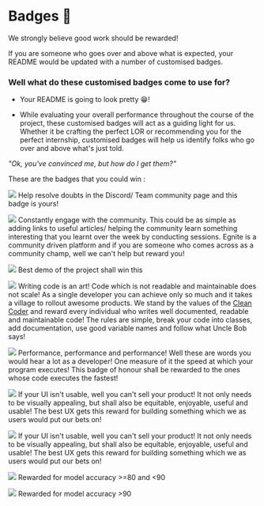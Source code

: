 # Badges :partying_face:

We strongly believe good work should be rewarded! 

If you are someone who goes over and above what is expected, your README would be updated with a number of customised badges. 

### Well what do these customised badges come to use for? 

-  Your README is going to look pretty :grin:!

-  While evaluating your overall performance throughout the course of the project, these customised badges will act as a guiding light for us. Whether it be crafting the perfect LOR or recommending you for the perfect internship, customised badges will help us identify folks who go over and above what's just told.


*"Ok, you've convinced me, but how do I get them?"*

These are the badges that you could win : 

<img src="https://badgen.net/badge/AskMe/Anything/green?icon=awesome" > Help resolve doubts in the Discord/ Team community page and this badge is yours! </img>

<img src="https://badgen.net/badge/community/guru/red?icon=discord" > Constantly engage with the community. This could be as simple as adding links to useful articles/ helping the community learn something interesting that you learnt over the week by conducting sessions. Egnite is a community driven platform and if you are someone who comes across as a community champ, well we can't help but reward you! </img>

<img src="https://badgen.net/badge/demo/master/pink?icon=wiki" > Best demo of the project shall win this </img>

<img src="https://badgen.net/badge/clean/coder/blue?icon=visualstudio" > Writing code is an art! Code which is not readable and maintainable does not scale! As a single developer you can achieve only so much and it takes a village to rollout awesome products. We stand by the values of the [Clean Coder](https://blog.cleancoder.com/) and reward every individual who writes well documented, readable and maintainable code! The rules are simple, break your code into classes, add documentation, use good variable names and follow what Uncle Bob says! </img>


<img src="https://badgen.net/badge/lightning/speed/yellow?icon=bitcoin-lightning" > Performance, performance and performance! Well these are words you would hear a lot as a developer! One measure of it the speed at which your program executes! This badge of honour shall be rewarded to the ones whose code executes the fastest! </img>

<img src="https://badgen.net/badge/best/ux/orange?icon=sourcegraph" > If your UI isn't usable, well you can't sell your product! It not only needs to be visually appealing, but shall also be equitable, enjoyable, useful and usable! The best UX gets this reward for building something which we as users would put our bets on! </img>

<img src="https://badgen.net/badge/best/ux/orange?icon=sourcegraph" > If your UI isn't usable, well you can't sell your product! It not only needs to be visually appealing, but shall also be equitable, enjoyable, useful and usable! The best UX gets this reward for building something which we as users would put our bets on! </img>

<img src="https://badgen.net/badge/accuracy/80/99ff33?icon=terminal" > Rewarded for model accuracy >=80 and <90 </img>

<img src="https://badgen.net/badge/accuracy/90/33cc33?icon=terminal" > Rewarded for model accuracy >90 </img>

